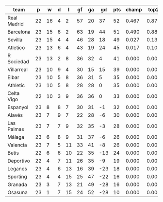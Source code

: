 |    team     | p  | w  | d | l  | gf | ga | gd  | pts | champ | top2  | top3  | top4  |  5-7  | bot4  | bot3  | bot2  |
|-------------|----|----|---|----|----|----|-----|-----|-------|-------|-------|-------|-------|-------|-------|-------|
| Real Madrid | 22 | 16 | 4 |  2 | 57 | 20 |  37 |  52 | 0.467 | 0.871 | 0.969 | 0.998 | 0.002 | 0.000 | 0.000 | 0.000|
| Barcelona   | 23 | 15 | 6 |  2 | 63 | 19 |  44 |  51 | 0.490 | 0.889 | 0.980 | 0.999 | 0.002 | 0.000 | 0.000 | 0.000|
| Sevilla     | 23 | 15 | 4 |  4 | 46 | 28 |  18 |  49 | 0.027 | 0.132 | 0.545 | 0.918 | 0.081 | 0.000 | 0.000 | 0.000|
| Atletico    | 23 | 13 | 6 |  4 | 43 | 19 |  24 |  45 | 0.017 | 0.106 | 0.472 | 0.891 | 0.108 | 0.000 | 0.000 | 0.000|
| R Sociedad  | 23 | 13 | 2 |  8 | 36 | 32 |   4 |  41 | 0.000 | 0.002 | 0.025 | 0.121 | 0.745 | 0.000 | 0.000 | 0.000|
| Villarreal  | 23 | 10 | 9 |  4 | 30 | 15 |  15 |  39 | 0.000 | 0.001 | 0.008 | 0.046 | 0.682 | 0.000 | 0.000 | 0.000|
| Eibar       | 23 | 10 | 5 |  8 | 36 | 31 |   5 |  35 | 0.000 | 0.000 | 0.001 | 0.010 | 0.414 | 0.000 | 0.000 | 0.000|
| Athletic    | 23 | 10 | 5 |  8 | 28 | 28 |   0 |  35 | 0.000 | 0.000 | 0.000 | 0.006 | 0.285 | 0.000 | 0.000 | 0.000|
| Celta Vigo  | 22 | 10 | 3 |  9 | 36 | 36 |   0 |  33 | 0.000 | 0.000 | 0.001 | 0.009 | 0.346 | 0.000 | 0.000 | 0.000|
| Espanyol    | 23 |  8 | 8 |  7 | 30 | 31 |  -1 |  32 | 0.000 | 0.000 | 0.000 | 0.002 | 0.184 | 0.001 | 0.000 | 0.000|
| Alavés      | 23 |  7 | 9 |  7 | 22 | 28 |  -6 |  30 | 0.000 | 0.000 | 0.000 | 0.001 | 0.109 | 0.001 | 0.000 | 0.000|
| Las Palmas  | 23 |  7 | 7 |  9 | 32 | 35 |  -3 |  28 | 0.000 | 0.000 | 0.000 | 0.000 | 0.027 | 0.015 | 0.003 | 0.000|
| Málaga      | 23 |  6 | 8 |  9 | 31 | 37 |  -6 |  26 | 0.000 | 0.000 | 0.000 | 0.000 | 0.006 | 0.057 | 0.016 | 0.002|
| Valencia    | 23 |  7 | 5 | 11 | 33 | 41 |  -8 |  26 | 0.000 | 0.000 | 0.000 | 0.000 | 0.006 | 0.042 | 0.011 | 0.002|
| Betis       | 22 |  6 | 6 | 10 | 22 | 35 | -13 |  24 | 0.000 | 0.000 | 0.000 | 0.000 | 0.002 | 0.145 | 0.044 | 0.012|
| Deportivo   | 22 |  4 | 7 | 11 | 26 | 35 |  -9 |  19 | 0.000 | 0.000 | 0.000 | 0.000 | 0.001 | 0.219 | 0.083 | 0.024|
| Leganes     | 23 |  4 | 6 | 13 | 16 | 39 | -23 |  18 | 0.000 | 0.000 | 0.000 | 0.000 | 0.000 | 0.742 | 0.439 | 0.190|
| Sporting    | 23 |  4 | 4 | 15 | 25 | 47 | -22 |  16 | 0.000 | 0.000 | 0.000 | 0.000 | 0.000 | 0.861 | 0.648 | 0.345|
| Granada     | 23 |  3 | 7 | 13 | 21 | 49 | -28 |  16 | 0.000 | 0.000 | 0.000 | 0.000 | 0.000 | 0.925 | 0.793 | 0.548|
| Osasuna     | 23 |  1 | 7 | 15 | 24 | 52 | -28 |  10 | 0.000 | 0.000 | 0.000 | 0.000 | 0.000 | 0.992 | 0.963 | 0.877|
